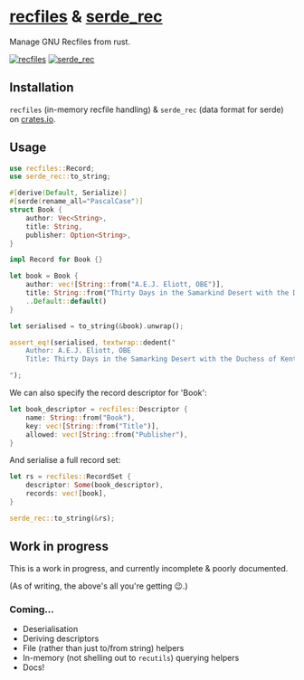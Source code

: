 # [recfiles](https://crates.io/crates/recfiles) & [serde_rec](https://crates.io/crates/serde_rec)

Manage GNU Recfiles from rust.

[![recfiles](https://img.shields.io/crates/v/recfiles.svg)](https://crates.io/crates/recfiles) [![serde_rec](https://img.shields.io/crates/v/serde_rec.svg)](https://crates.io/crates/serde_rec)

## Installation

`recfiles` (in-memory recfile handling) & `serde_rec` (data format for serde) on [crates.io](https://crates.io).

## Usage

```rust
use recfiles::Record;
use serde_rec::to_string;

#[derive(Default, Serialize)]
#[serde(rename_all="PascalCase")]
struct Book {
    author: Vec<String>,
    title: String,
    publisher: Option<String>,
}

impl Record for Book {}

let book = Book {
    author: vec![String::from("A.E.J. Eliott, OBE")],
    title: String::from("Thirty Days in the Samarkind Desert with the Duchess of Kent"),
    ..Default::default()
}

let serialised = to_string(&book).unwrap();

assert_eq!(serialised, textwrap::dedent("
    Author: A.E.J. Eliott, OBE
    Title: Thirty Days in the Samarking Desert with the Duchess of Kent

");
```

We can also specify the record descriptor for 'Book':
```rust
let book_descriptor = recfiles::Descriptor {
    name: String::from("Book"),
    key: vec![String::from("Title")],
    allowed: vec![String::from("Publisher"),
}
```

And serialise a full record set:
```rust
let rs = recfiles::RecordSet {
    descriptor: Some(book_descriptor),
    records: vec![book],
}

serde_rec::to_string(&rs);
```

## Work in progress

This is a work in progress, and currently incomplete & poorly documented.

(As of writing, the above's all you're getting :wink:.)

### Coming...

* Deserialisation
* Deriving descriptors
* File (rather than just to/from string) helpers
* In-memory (not shelling out to `recutils`) querying helpers
* Docs!
